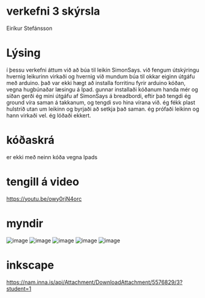 # verkefni 3 skýrsla
Eiríkur Stefánsson
# Lýsing
í þessu verkefni áttum við að búa til leikin SimonSays. við fengum útskýringu hvernig leikurinn virkaði og hvernig við mundum búa til okkar eiginn útgáfu með arduino. það var ekki hægt að installa forritinu fyrir arduino kóðan, vegna hugbúnaðar læsingu á Ipad. gunnar installaði kóðanum handa mér og síðan gerði ég mini útgáfu af SimonSays á breadbordi, eftir það tengdi ég ground víra saman á takkanum, og tengdi svo hina vírana við. ég fékk plast hulstrið utan um leikinn og byrjaði að setkja það saman. ég prófaði leikinn og hann virkaði vel. ég lóðaði ekkert.
# kóðaskrá
er ekki með neinn kóða vegna Ipads
# tengill á video
https://youtu.be/owy0rjN4orc
# myndir
![image](https://user-images.githubusercontent.com/129316572/228623156-64d6eeed-edf7-4e26-b210-192160be250b.jpeg)
![image](https://user-images.githubusercontent.com/129316572/228623302-4381c977-f84d-409b-b838-1b250b72a1cc.jpeg)
![image](https://user-images.githubusercontent.com/129316572/228623675-5bd84e32-fed3-4328-92fd-454fc7608e25.jpeg)
![image](https://user-images.githubusercontent.com/129316572/228623397-ea93964b-706a-4c19-af1c-d02b173a2097.jpeg)
![image](https://user-images.githubusercontent.com/129316572/228623441-bc0067d0-7f15-4d6f-bfe1-a1ccfcdf49c4.jpeg)
# inkscape
https://nam.inna.is/api/Attachment/DownloadAttachment/5576829/3?student=1

